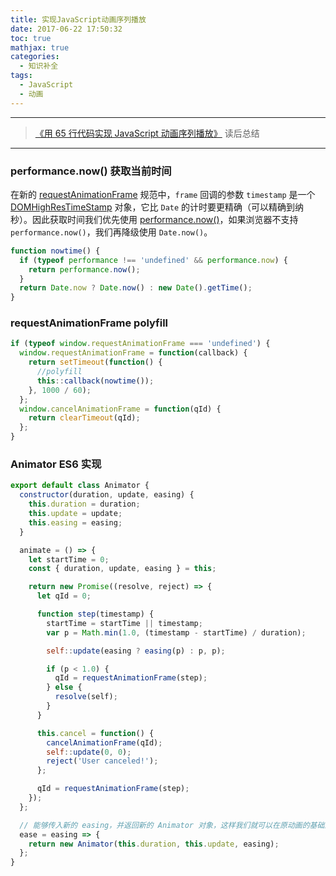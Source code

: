 ```yaml
---
title: 实现JavaScript动画序列播放
date: 2017-06-22 17:50:32
toc: true
mathjax: true
categories:
  - 知识补全
tags:
  - JavaScript
  - 动画
---
```


---

> [《用 65 行代码实现 JavaScript 动画序列播放》](https://www.h5jun.com/post/sixty-lines-of-code-animation.html) 读后总结

---

### performance.now() 获取当前时间

在新的 [requestAnimationFrame](https://developer.mozilla.org/en-US/docs/Web/API/window/requestAnimationFrame) 规范中，`frame` 回调的参数 `timestamp` 是一个 [DOMHighResTimeStamp](https://developer.mozilla.org/en-US/docs/Web/API/window/requestAnimationFrame) 对象，它比 `Date` 的计时要更精确（可以精确到纳秒）。因此获取时间我们优先使用 [performance.now()](https://developer.mozilla.org/en-US/docs/Web/API/Performance/now)，如果浏览器不支持 `performance.now()`，我们再降级使用 `Date.now()`。

```javascript
function nowtime() {
  if (typeof performance !== 'undefined' && performance.now) {
    return performance.now();
  }
  return Date.now ? Date.now() : new Date().getTime();
}
```

### requestAnimationFrame polyfill

```javascript
if (typeof window.requestAnimationFrame === 'undefined') {
  window.requestAnimationFrame = function(callback) {
    return setTimeout(function() {
      //polyfill
      this::callback(nowtime());
    }, 1000 / 60);
  };
  window.cancelAnimationFrame = function(qId) {
    return clearTimeout(qId);
  };
}
```

### Animator ES6 实现

```javascript
export default class Animator {
  constructor(duration, update, easing) {
    this.duration = duration;
    this.update = update;
    this.easing = easing;
  }

  animate = () => {
    let startTime = 0;
    const { duration, update, easing } = this;

    return new Promise((resolve, reject) => {
      let qId = 0;

      function step(timestamp) {
        startTime = startTime || timestamp;
        var p = Math.min(1.0, (timestamp - startTime) / duration);

        self::update(easing ? easing(p) : p, p);

        if (p < 1.0) {
          qId = requestAnimationFrame(step);
        } else {
          resolve(self);
        }
      }

      this.cancel = function() {
        cancelAnimationFrame(qId);
        self::update(0, 0);
        reject('User canceled!');
      };

      qId = requestAnimationFrame(step);
    });
  };

  // 能够传入新的 easing，并返回新的 Animator 对象，这样我们就可以在原动画的基础上扩展我们的动画效果
  ease = easing => {
    return new Animator(this.duration, this.update, easing);
  };
}
```
